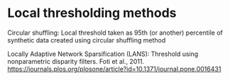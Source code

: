 # Local thresholding methods 

Circular shuffling: Local threshold taken as 95th (or another) percentile of synthetic data created using circular shuffling method

Locally Adaptive Network Sparsification (LANS): Threshold using nonparametric disparity filters. Foti et al., 2011. https://journals.plos.org/plosone/article?id=10.1371/journal.pone.0016431
